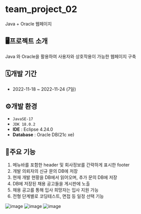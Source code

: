# team_project_02
Java + Oracle 웹페이지

## 🖥️프로젝트 소개
Java 와 Oracle을 활용하여 사용자와 상호작용이 가능한 웹페이지 구축

## 🗓️개발 기간
- 2022-11-18 ~ 2022-11-24 (7일)

## ⚙️개발 환경
- `JavaSE-17`
- `JDK 18.0.2`
- **IDE** : Eclipse 4.24.0
- **Database** : Oracle DB(21c xe)

## 📌주요 기능
1.	메뉴바를 포함한 header 및 회사정보를 간략하게 표시한 footer
2.	개발 의뢰자의 신규 문의 DB에 저장
3.  현재 개발 현황을 DB에서 읽어오며, 추가 문의 DB에 저장
4.	DB에 저장된 채용 공고들을 게시판에 노출
5.	채용 공고를 통해 입사 희망자는 입사 지원 가능
6.	전형 단계별로 코딩테스트, 면접 등 일정 선택 기능


![image](https://user-images.githubusercontent.com/77003178/212815020-99cde967-8aa8-4c95-aa03-072015c81c3c.png)
![image](https://user-images.githubusercontent.com/77003178/212815028-6d3bd32f-e6c7-4e8c-a4c1-006878a8343b.png)
![image](https://user-images.githubusercontent.com/77003178/212815042-337ee0dc-5626-43b6-8c88-083c0e772e23.png)
